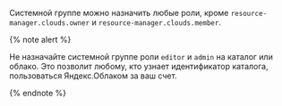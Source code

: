Системной группе можно назначить любые роли, кроме `resource-manager.clouds.owner` и `resource-manager.clouds.member`.

{% note alert %}

Не назначайте системной группе роли `editor` и `admin` на каталог или облако. Это позволит любому, кто узнает идентификатор каталога, пользоваться Яндекс.Облаком за ваш счет.

{% endnote %}
